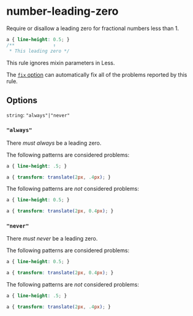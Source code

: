 # number-leading-zero

Require or disallow a leading zero for fractional numbers less than 1.

```css
a { line-height: 0.5; }
/**              ↑
 * This leading zero */
```

This rule ignores mixin parameters in Less.

The [`fix` option](../../../docs/user-guide/options.md#fix) can automatically fix all of the problems reported by this rule.

## Options

`string`: `"always"|"never"`

### `"always"`

There _must always_ be a leading zero.

The following patterns are considered problems:

```css
a { line-height: .5; }
```

```css
a { transform: translate(2px, .4px); }
```

The following patterns are _not_ considered problems:

```css
a { line-height: 0.5; }
```

```css
a { transform: translate(2px, 0.4px); }
```

### `"never"`

There _must never_ be a leading zero.

The following patterns are considered problems:

```css
a { line-height: 0.5; }
```

```css
a { transform: translate(2px, 0.4px); }
```

The following patterns are _not_ considered problems:

```css
a { line-height: .5; }
```

```css
a { transform: translate(2px, .4px); }
```
